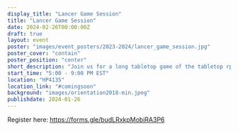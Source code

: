 ```yaml
---
display_title: "Lancer Game Session"
title: "Lancer Game Session"
date: 2024-02-26T00:00:00Z
draft: true
layout: event
poster: "images/event_posters/2023-2024/lancer_game_session.jpg"
poster_cover: "contain"
poster_position: "center"
short_description: "Join us for a long tabletop game of the tabletop rpg Lancer!"
start_time: "5:00 - 9:00 PM EST"
location: "HP4135"
location_link: "#comingsoon"
background: "images/orientation2018-min.jpeg"
publishdate: 2024-01-26
---
```

Register here: https://forms.gle/budLRxkpMobiRA3P6
